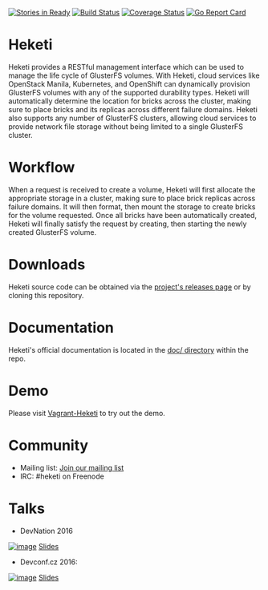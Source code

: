 [![Stories in Ready](https://badge.waffle.io/heketi/heketi.png?label=in%20progress&title=In%20Progress)](https://waffle.io/heketi/heketi)
[![Build Status](https://travis-ci.org/heketi/heketi.svg?branch=master)](https://travis-ci.org/heketi/heketi)
[![Coverage Status](https://coveralls.io/repos/heketi/heketi/badge.svg)](https://coveralls.io/r/heketi/heketi)
[![Go Report Card](https://goreportcard.com/badge/github.com/heketi/heketi)](https://goreportcard.com/report/github.com/heketi/heketi)

# Heketi
Heketi provides a RESTful management interface which can be used to manage the life cycle of GlusterFS volumes.  With Heketi, cloud services like OpenStack Manila, Kubernetes, and OpenShift can dynamically provision GlusterFS volumes with any of the supported durability types.  Heketi will automatically determine the location for bricks across the cluster, making sure to place bricks and its replicas across different failure domains.  Heketi also supports any number of GlusterFS clusters, allowing cloud services to provide network file storage without being limited to a single GlusterFS cluster.

# Workflow
When a request is received to create a volume, Heketi will first allocate the appropriate storage in a cluster, making sure to place brick replicas across failure domains.  It will then format, then mount the storage to create bricks for the volume requested.  Once all bricks have been automatically created, Heketi will finally satisfy the request by creating, then starting the newly created GlusterFS volume.

# Downloads

Heketi source code can be obtained via the
[project's releases page](https://github.com/heketi/heketi/releases)
or by cloning this repository.

# Documentation

Heketi's official documentation is located in the
[doc/ directory](https://github.com/heketi/heketi/tree/master/doc/)
within the repo.

# Demo
Please visit [Vagrant-Heketi](https://github.com/heketi/vagrant-heketi) to try out the demo.

# Community

* Mailing list: [Join our mailing list](http://lists.gluster.org/mailman/listinfo/heketi-devel)
* IRC: #heketi on Freenode

# Talks

* DevNation 2016

[![image](https://img.youtube.com/vi/gmEUnOmDziQ/3.jpg)](https://youtu.be/gmEUnOmDziQ)
[Slides](http://bit.ly/29avBJX)

* Devconf.cz 2016:

[![image](https://img.youtube.com/vi/jpkG4wciy4U/3.jpg)](https://www.youtube.com/watch?v=jpkG4wciy4U) [Slides](https://github.com/lpabon/go-slides)

